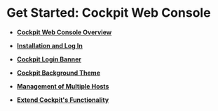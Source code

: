 <!--
SPDX-FileCopyrightText: 2023,2024 Oracle and/or its affiliates.
SPDX-License-Identifier: CC-BY-SA-4.0
-->
# Get Started: Cockpit Web Console

-   **[Cockpit Web Console Overview](../topics/cockpit_overview.md)**  

-   **[Installation and Log In](../topics/cockpit-install_section.md)**  

-   **[Cockpit Login Banner](../topics/banner_creation_dita.md)**  

-   **[Cockpit Background Theme](../topics/display_mode.md)**  

-   **[Management of Multiple Hosts](../topics/cockpit-manage_multiple_hosts.md)**  

-   **[Extend Cockpit's Functionality](../topics/extend_cockpit.md)**  



